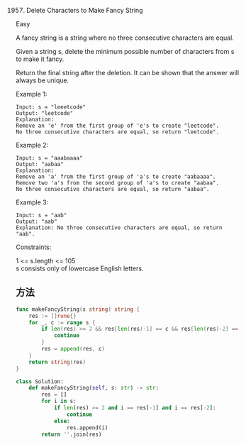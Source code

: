 1957. Delete Characters to Make Fancy String


Easy


A fancy string is a string where no three consecutive characters are equal.

Given a string s, delete the minimum possible number of characters from s to make it fancy.

Return the final string after the deletion. It can be shown that the answer will always be unique.

 

Example 1:

```
Input: s = "leeetcode"
Output: "leetcode"
Explanation:
Remove an 'e' from the first group of 'e's to create "leetcode".
No three consecutive characters are equal, so return "leetcode".
```

Example 2:

```
Input: s = "aaabaaaa"
Output: "aabaa"
Explanation:
Remove an 'a' from the first group of 'a's to create "aabaaaa".
Remove two 'a's from the second group of 'a's to create "aabaa".
No three consecutive characters are equal, so return "aabaa".
```

Example 3:

```
Input: s = "aab"
Output: "aab"
Explanation: No three consecutive characters are equal, so return "aab".
```

Constraints:
 
1 <= s.length <= 105   
s consists only of lowercase English letters.


## 方法


```go
func makeFancyString(s string) string {
    res := []rune{}
    for _, c := range s {
        if len(res) >= 2 && res[len(res)-1] == c && res[len(res)-2] == c {
            continue
        }
        res = append(res, c)
    }
    return string(res)
}
```


```python
class Solution:
    def makeFancyString(self, s: str) -> str:
        res = []
        for i in s:
            if len(res) >= 2 and i == res[-1] and i == res[-2]:
                continue
            else:
                res.append(i)
        return ''.join(res)
```